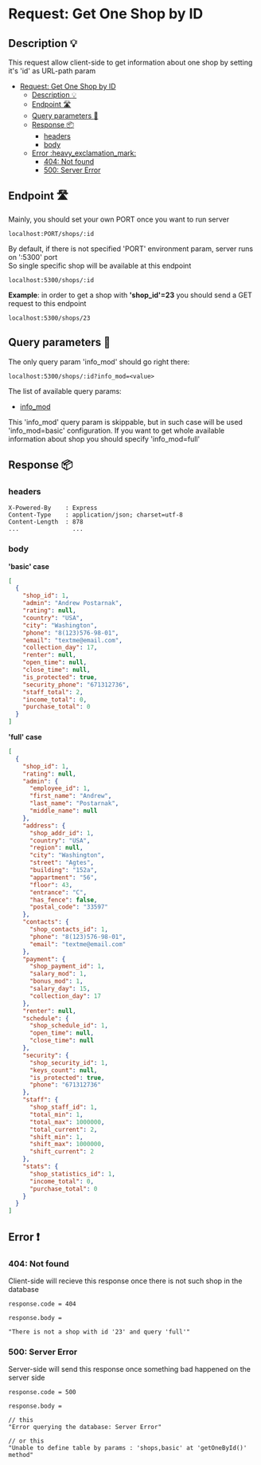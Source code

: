 # Request: Get One Shop by ID

## Description :bulb:
This request allow client-side to get information about one shop by setting it's 'id' as URL-path param
- [Request: Get One Shop by ID](#request-get-one-shop-by-id)
  - [Description :bulb:](#description-bulb)
  - [Endpoint :motorway:](#endpoint-motorway)
  - [Query parameters :pencil:](#query-parameters-pencil)
  - [Response :package:](#response-package)
    - [headers](#headers)
    - [body](#body)
  - [Error :heavy\_exclamation\_mark:](#error-heavy_exclamation_mark)
    - [404: Not found](#404-not-found)
    - [500: Server Error](#500-server-error)

## Endpoint :motorway:
Mainly, you should set your own PORT once you want to run server
```
localhost:PORT/shops/:id
```
By default, if there is not specified 'PORT' environment param, server runs on ':5300' port    
So single specific shop will be available at this endpoint
```
localhost:5300/shops/:id
```
**Example**: in order to get a shop with **'shop_id'=23** you should send a GET request to this endpoint
```
localhost:5300/shops/23
```


## Query parameters :pencil:    
The only query param 'info_mod' should go right there:
```
localhost:5300/shops/:id?info_mod=<value>
```
The list of available query params:
- [info_mod](../query.md#info_mod)

This 'info_mod' query param is skippable, but in such case will be used 'info_mod=basic' configuration. If you want to get whole available information about shop you should specify 'info_mod=full'


## Response :package:
### headers
```
X-Powered-By    : Express
Content-Type    : application/json; charset=utf-8
Content-Length  : 878
...               ...
```
### body
**'basic' case**
```json
[
  {
    "shop_id": 1,
    "admin": "Andrew Postarnak",
    "rating": null,
    "country": "USA",
    "city": "Washington",
    "phone": "8(123)576-98-01",
    "email": "textme@email.com",
    "collection_day": 17,
    "renter": null,
    "open_time": null,
    "close_time": null,
    "is_protected": true,
    "security_phone": "671312736",
    "staff_total": 2,
    "income_total": 0,
    "purchase_total": 0
  }
]
```
**'full' case**
```json
[
  {
    "shop_id": 1,
    "rating": null,
    "admin": {
      "employee_id": 1,
      "first_name": "Andrew",
      "last_name": "Postarnak",
      "middle_name": null
    },
    "address": {
      "shop_addr_id": 1,
      "country": "USA",
      "region": null,
      "city": "Washington",
      "street": "Agtes",
      "building": "152a",
      "appartment": "56",
      "floor": 43,
      "entrance": "C",
      "has_fence": false,
      "postal_code": "33597"
    },
    "contacts": {
      "shop_contacts_id": 1,
      "phone": "8(123)576-98-01",
      "email": "textme@email.com"
    },
    "payment": {
      "shop_payment_id": 1,
      "salary_mod": 1,
      "bonus_mod": 1,
      "salary_day": 15,
      "collection_day": 17
    },
    "renter": null,
    "schedule": {
      "shop_schedule_id": 1,
      "open_time": null,
      "close_time": null
    },
    "security": {
      "shop_security_id": 1,
      "keys_count": null,
      "is_protected": true,
      "phone": "671312736"
    },
    "staff": {
      "shop_staff_id": 1,
      "total_min": 1,
      "total_max": 1000000,
      "total_current": 2,
      "shift_min": 1,
      "shift_max": 1000000,
      "shift_current": 2
    },
    "stats": {
      "shop_statistics_id": 1,
      "income_total": 0,
      "purchase_total": 0
    }
  }
]
```
## Error :heavy_exclamation_mark:
### 404: Not found
Client-side will recieve this response once there is not such shop in the database
```
response.code = 404
```
```
response.body =

"There is not a shop with id '23' and query 'full'"
```
### 500: Server Error
Server-side will send this response once something bad happened on the server side
```
response.code = 500
```
```
response.body =

// this
"Error querying the database: Server Error"

// or this
"Unable to define table by params : 'shops,basic' at 'getOneById()' method"
```